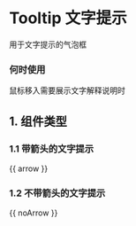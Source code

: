 # Tooltip 文字提示

用于文字提示的气泡框

### 何时使用
鼠标移入需要展示文字解释说明时

## 1. 组件类型
### 1.1 带箭头的文字提示

{{ arrow }}

### 1.2 不带箭头的文字提示
{{ noArrow }}
